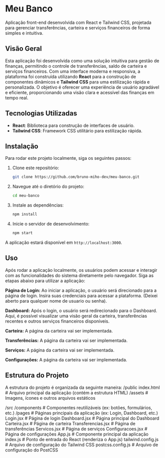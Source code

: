 # Meu Banco

Aplicação front-end desenvolvida com React e Tailwind CSS, projetada para gerenciar transferências, carteira e serviços financeiros de forma simples e intuitiva.

## Visão Geral

Esta aplicação foi desenvolvida como uma solução intuitiva para gestão de finanças, permitindo o controle de transferências, saldo de carteira e serviços financeiros. Com uma interface moderna e responsiva, a plataforma foi construída utilizando **React** para a construção de componentes dinâmicos e **Tailwind CSS** para uma estilização rápida e personalizada. O objetivo é oferecer uma experiência de usuário agradável e eficiente, proporcionando uma visão clara e acessível das finanças em tempo real.

## Tecnologias Utilizadas

- **React**: Biblioteca para construção de interfaces de usuário.
- **Tailwind CSS**: Framework CSS utilitário para estilização rápida.

## Instalação

Para rodar este projeto localmente, siga os seguintes passos:

1. Clone este repositório:

   ```bash
   git clone https://github.com/bruno-miho-dev/meu-banco.git
   ```

2. Navegue até o diretório do projeto:

   ```bash
   cd meu-banco
   ```

3. Instale as dependências:

   ```bash
   npm install
   ```

4. Inicie o servidor de desenvolvimento:
   ```bash
   npm start
   ```

A aplicação estará disponível em `http://localhost:3000`.

## Uso

Após rodar a aplicação localmente, os usuários podem acessar e interagir com as funcionalidades do sistema diretamente pelo navegador. Siga as etapas abaixo para utilizar a aplicação:

**Página de Login:** Ao iniciar a aplicação, o usuário será direcionado para a página de login. Insira suas credenciais para acessar a plataforma. (Deixei aberto para qualquer nome de usuario ou senha).

**Dashboard:** Após o login, o usuário será redirecionado para o Dashboard. Aqui, é possível visualizar uma visão geral da carteira, transferências recentes e outros serviços financeiros disponíveis.

**Carteira:** A página da carteira vai ser implementada.

**Transferências:** A página da carteira vai ser implementada.

**Serviços:** A página da carteira vai ser implementada.

**Configurações:** A página da carteira vai ser implementada.

## Estrutura do Projeto

A estrutura do projeto é organizada da seguinte maneira:
/public
index.html # Arquivo principal da aplicação (contém a estrutura HTML)
/assets # Imagens, ícones e outros arquivos estáticos

/src
/components # Componentes reutilizáveis (ex: botões, formulários, etc.)
/pages # Páginas principais da aplicação (ex: Login, Dashboard, etc.)
Login.jsx # Página de login
Dashboard.jsx # Página principal do Dashboard
Carteira.jsx # Página de carteira
Transferencias.jsx # Página de transferências
Servicos.jsx # Página de serviços
Configuracoes.jsx # Página de configurações
App.js # Componente principal da aplicação
index.js # Ponto de entrada do React (renderiza o App.js)
tailwind.config.js # Arquivo de configuração do Tailwind CSS
postcss.config.js # Arquivo de configuração do PostCSS
